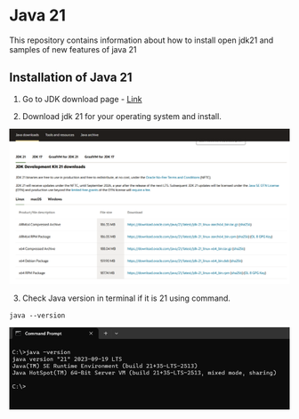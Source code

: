 # Java 21
This repository contains information about how to install open jdk21 and samples of new features of java 21

## Installation of Java 21

1. Go to JDK download page - [Link](https://www.oracle.com/java/technologies/downloads/) 
    
2. Download jdk 21 for your operating system and install.

![JDK Download Page](./jdk_download_page.png)

3. Check Java version in terminal if it is 21 using command.
```
java --version 
```

![Java version](check_java_version.png)

